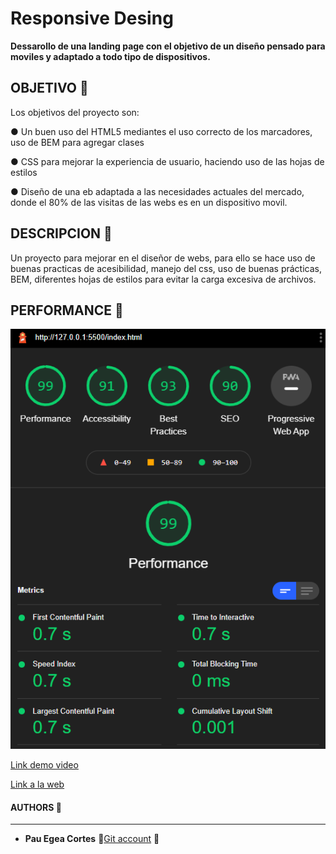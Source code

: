 # Responsive Desing

**Dessarollo de una landing page con el objetivo de un diseño pensado para moviles y adaptado a todo tipo de dispositivos.**

## OBJETIVO :rocket:

Los objetivos del proyecto son:

● Un buen uso del HTML5 mediantes el uso correcto de los marcadores, uso de BEM para agregar clases

● CSS para mejorar la experiencia de usuario, haciendo uso de las hojas de estilos

● Diseño de una eb adaptada a las necesidades actuales del mercado, donde el 80% de las visitas de las webs es en un dispositivo movil.

## DESCRIPCION :rocket:

Un proyecto para mejorar en el diseñor de webs, para ello se hace uso de buenas practicas de acesibilidad, manejo del css, uso de buenas prácticas, BEM,
diferentes hojas de estilos para evitar la carga excesiva de archivos.

## PERFORMANCE :rocket:

![alt text](https://github.com/Oen844/Responsive_desing/blob/main/assets/imgPer/2022-02-05%2023_21_54-Document.png)

 [Link demo video](https://youtu.be/6aw-_RPRyzg)
 
  [Link a la web](https://oen844.github.io/Responsive_desing/)
 
#### AUTHORS :monkey:

---

- **Pau Egea Cortes** 🐛[Git account](https://github.com/Oen844) 🐛

